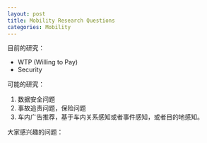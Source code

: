 ```yaml
---
layout: post
title: Mobility Research Questions
categories: Mobility
---
```


目前的研究：

- WTP (Willing to Pay)
- Security


可能的研究：
1. 数据安全问题
2. 事故追责问题，保险问题
3. 车内广告推荐，基于车内关系感知或者事件感知，或者目的地感知。


大家感兴趣的问题：
